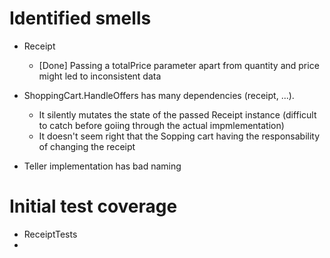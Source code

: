 # Identified smells

- Receipt
  - [Done] Passing a totalPrice parameter apart from quantity and price might led to inconsistent data

- ShoppingCart.HandleOffers has many dependencies (receipt, ...). 
  - It silently mutates the state of the passed Receipt instance (difficult to catch before goiing through the actual impmlementation)
  - It doesn't seem right that the Sopping cart having the responsability of changing the receipt
- Teller implementation has bad naming

# Initial test coverage 
- ReceiptTests
- 